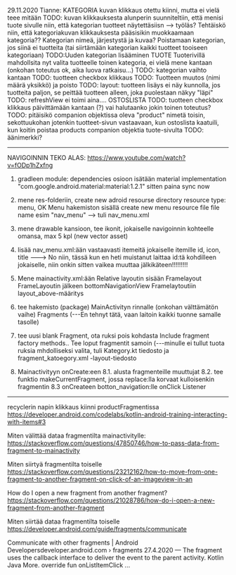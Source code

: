 29.11.2020 Tianne:
KATEGORIA
 kuvan klikkaus otettu kiinni, mutta ei vielä teee mitään
 TODO: kuvan klikkauksesta alunperin suunniteltiin, että menisi tuote sivulle niin, että kategorian tuotteet näytettäsiisn
   --> työläs? Tehtäiskö niin, että kategoriakuvan klikkauksesta pääsisikin muokkaamaan kategoria?? Kategorian nimeä, järjestystä ja kuvaa?     Poistamaan kategorian, jos siinä ei tuotteita (tai siirtämään kategorian kaikki tuotteet tooiseen kategoriaan)
 TODO:Uuden kategorian lisääminen
TUOTE
  Tuoterivillä mahdollsita nyt valita tuotteelle toinen kategoria, ei vielä mene kantaan (onkohan toteutus ok, aika luova ratkaisu...)
  TODO: kategorian vaihto kantaan
  TODO: tuotteen checkbox klikkaus
  TODO: Tuotteen muutos (nimi määrä yksikkö) ja poisto
  TODO: layout: tuotteen lisäys ei näy kunnolla, jos tuotteita paljon, se peittää tuotteen alleen, joka puolestaan näkyy "läpi"
  TODO: refreshView ei toimi aina....
OSTOSLISTA
  TODO: tuotteen checkbox klikkaus päivittämään kantaan (?) vai halutaanko jokin toinen toteutus?
  TODO: pitäisikö companion objektissa oleva "product" nimetä toisin, sekottuukohan jotenkin tuotteet-sivun vastaavaan, 
    kun ostoslista kaatuili, kun koitin poistaa products companion objektia tuote-sivulta
  TODO: äänimerkki?

--------------------------------
NAVIGOINNIN TEKO ALAS: https://www.youtube.com/watch?v=fODp1hZxfng

1) gradleen module: dependencies osioon isätään material 
implementation "com.google.android.material:material:1.2.1"
sitten paina sync now

2) mene res-folderiin, create new adroid resourse directory
resource type: menu, OK
Menu hakemiston sisällä create new menu resource file
file name esim "nav_menu"
--> tuli nav_menu.xml
3) mene drawable kansioon, tee ikonit, jokaiselle navigoinnin kohteelle omansa, max 5 kpl
(new vector asset)

4) lisää nav_menu.xml:ään vastaavasti itemeitä
jokaiselle itemille id, icon, title
---> No niin, tässä kun en heti muistanut laittaa id:tä kohdilleen jokaiselle, niin onkin sitten vaikea muuttaa jälkikäteen!!!!!!!!!

5) Mene mainactivity.xml:ään
Relative layoutin sisään Framelayout
FrameLayoutin jälkeen bottomNavigationView
Framelaytoutiin layout_above-määritys

6) tee  hakemisto (package) MainActivityn rinnalle (onkohan välttämätön vaihe) Fragments
(---En tehnyt tätä, vaan laitoin kaikki tuonne samalle tasolle)

7) tee uusi blank Fragment, ota ruksi pois kohdasta Include fragment factory methods..
Tee loput fragmentit samoin
(---minulle ei tullut tuota ruksia mhdolliseksi valita, tuli Kategory.kt tiedosto ja fragment_katoegory.xml -layout-tiedosto

8) Mainactivityyn onCreate:een 
 8.1. alusta fragmenteille muuttujat
 8.2. tee funktio makeCurrentFragment, jossa replace:lla korvaat kulloisenkin fragmentin
 8.3 onCreateen botton_navigation:lle onClick Listener

------
recyclerin napin klikkaus kiinni productFragmentissa
    https://developer.android.com/codelabs/kotlin-android-training-interacting-with-items#3

Miten välittää dataa fragmentilta mainactivitylle:
https://stackoverflow.com/questions/47850746/how-to-pass-data-from-fragment-to-mainactivity


Miten siirtyä fragmentilta toiselle
https://stackoverflow.com/questions/23212162/how-to-move-from-one-fragment-to-another-fragment-on-click-of-an-imageview-in-an

How do I open a new fragment from another fragment?
https://stackoverflow.com/questions/21028786/how-do-i-open-a-new-fragment-from-another-fragment

Miten siirtää dataa fragmentilta toiselle
https://developer.android.com/guide/fragments/communicate



Communicate with other fragments | Android Developersdeveloper.android.com › fragments
27.4.2020 — The fragment uses the callback interface to deliver the event to the parent activity. Kotlin Java More. override fun onListItemClick ...


